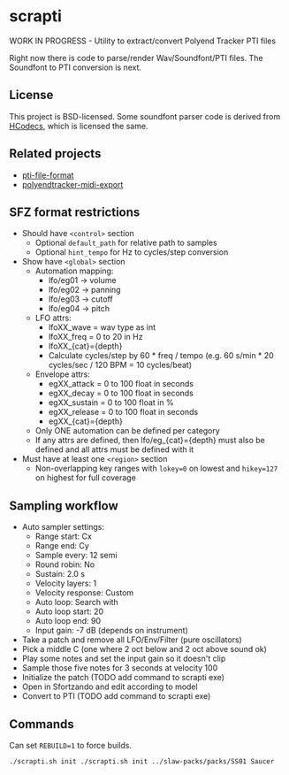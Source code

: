 # scrapti

WORK IN PROGRESS - Utility to extract/convert Polyend Tracker PTI files

Right now there is code to parse/render Wav/Soundfont/PTI files. The Soundfont to PTI conversion is next.

## License

This project is BSD-licensed. Some soundfont parser code is derived from [HCodecs](https://github.com/Mokosha/HCodecs/blob/master/LICENSE), which is licensed the same.

## Related projects

* [pti-file-format](https://github.com/jaap3/pti-file-format)
* [polyendtracker-midi-export](https://github.com/DataGreed/polyendtracker-midi-export)

## SFZ format restrictions

* Should have `<control>` section
  * Optional `default_path` for relative path to samples
  * Optional `hint_tempo` for Hz to cycles/step conversion
* Show have `<global>` section
  * Automation mapping:
    * lfo/eg01 -> volume
    * lfo/eg02 -> panning
    * lfo/eg03 -> cutoff
    * lfo/eg04 -> pitch
  * LFO attrs:
    * lfoXX_wave = wav type as int
    * lfoXX_freq = 0 to 20 in Hz
    * lfoXX_{cat}={depth}
    * Calculate cycles/step by 60 * freq / tempo (e.g. 60 s/min * 20 cycles/sec / 120 BPM = 10 cycles/beat)
  * Envelope attrs:
    * egXX_attack = 0 to 100 float in seconds
    * egXX_decay = 0 to 100 float in seconds
    * egXX_sustain = 0 to 100 float in %
    * egXX_release = 0 to 100 float in seconds
    * egXX_{cat}={depth}
  * Only ONE automation can be defined per category
  * If any attrs are defined, then lfo/eg_{cat}={depth} must also be defined and all attrs must be defined with it
* Must have at least one `<region>` section
  * Non-overlapping key ranges with `lokey=0` on lowest and `hikey=127` on highest for full coverage

## Sampling workflow

* Auto sampler settings:
  * Range start: Cx
  * Range end: Cy
  * Sample every: 12 semi
  * Round robin: No
  * Sustain: 2.0 s
  * Velocity layers: 1
  * Velocity response: Custom
  * Auto loop: Search with
  * Auto loop start: 20
  * Auto loop end: 90
  * Input gain: -7 dB (depends on instrument)
* Take a patch and remove all LFO/Env/Filter (pure oscillators)
* Pick a middle C (one where 2 oct below and 2 oct above sound ok)
* Play some notes and set the input gain so it doesn't clip
* Sample those five notes for 3 seconds at velocity 100
* Initialize the patch (TODO add command to scrapti exe)
* Open in Sfortzando and edit according to model
* Convert to PTI (TODO add command to scrapti exe)

## Commands

Can set `REBUILD=1` to force builds.

    ./scrapti.sh init ./scrapti.sh init ../slaw-packs/packs/SS01 Saucer
